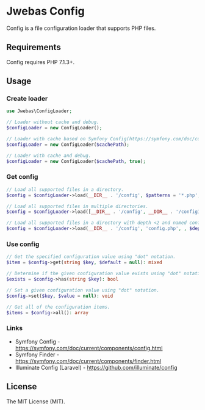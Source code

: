 # Jwebas Config

Config is a file configuration loader that supports PHP files.

## Requirements

Config requires PHP 7.1.3+.

## Usage

### Create loader

```php
use Jwebas\ConfigLoader;

// Loader without cache and debug.
$configLoader = new ConfigLoader();

// Loader with cache based on Symfony Config(https://symfony.com/doc/current/components/config/caching.html).
$configLoader = new ConfigLoader($cachePath);

// Loader with cache and debug.
$configLoader = new ConfigLoader($cachePath, true);
```

### Get config

```php
// Load all supported files in a directory.
$config = $configLoader->load(__DIR__ . '/config', $patterns = '*.php', $depth = '<2');

// Load all supported files in multiple directories.
$config = $configLoader->load([__DIR__ . '/config', __DIR__ . '/config1']);

// Load all supported files in a directory with depth <2 and named config.php.
$config = $configLoader->load(__DIR__ . '/config', 'config.php', , $depth = '<2');
```

### Use config

```php
// Get the specified configuration value using "dot" notation.
$item = $config->get(string $key, $default = null): mixed

// Determine if the given configuration value exists using "dot" notation.
$exists = $config->has(string $key): bool

// Set a given configuration value using "dot" notation.
$config->set($key, $value = null): void

// Get all of the configuration items.
$items = $config->all(): array
```

### Links
* Symfony Config - https://symfony.com/doc/current/components/config.html
* Symfony Finder - https://symfony.com/doc/current/components/finder.html
* Illuminate Config (Laravel) - https://github.com/illuminate/config

## License

The MIT License (MIT).
